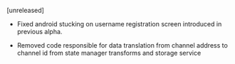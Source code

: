 [unreleased]

* Fixed android stucking on username registration screen introduced in previous alpha.

* Removed code responsible for data translation from channel address to channel id from state manager transforms and storage service